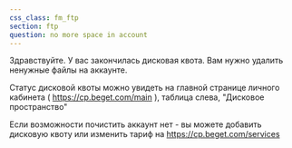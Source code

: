 ```yaml
---
css_class: fm_ftp
section: ftp
question: no more space in account
---
```

Здравствуйте. У вас закончилась дисковая квота. Вам нужно удалить ненужные файлы на аккаунте.

Статус дисковой квоты можно увидеть на главной странице личного кабинета ( https://cp.beget.com/main ), таблица слева, "Дисковое пространство"

Если возможности почистить аккаунт нет - вы можете добавить дисковую квоту или изменить тариф на https://cp.beget.com/services
